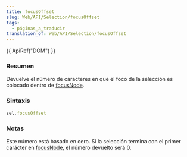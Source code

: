 ```yaml
---
title: focusOffset
slug: Web/API/Selection/focusOffset
tags:
  - páginas_a_traducir
translation_of: Web/API/Selection/focusOffset
---
```

{{ ApiRef("DOM") }}

### Resumen

Devuelve el número de caracteres en que el foco de la selección es colocado dentro de [focusNode](es/DOM/Selection/focusNode).

### Sintaxis

```js
sel.focusOffset
```

### Notas

Este número está basado en cero. Si la selección termina con el primer carácter en [focusNode](es/DOM/Selection/focusNode), el número devuelto será 0.
